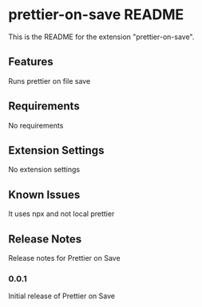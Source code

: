 # prettier-on-save README

This is the README for the extension "prettier-on-save".

## Features

Runs prettier on file save

## Requirements

No requirements

## Extension Settings

No extension settings

## Known Issues

It uses npx and not local prettier

## Release Notes

Release notes for Prettier on Save

### 0.0.1

Initial release of Prettier on Save
